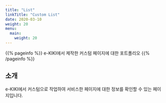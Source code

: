 ```yaml
---
title: "List"
linkTitle: "Custom List"
date: 2020-03-10
weight: 20
menu:
  main:
    weight: 20
---
```


{{% pageinfo %}}
e-KIKI에서 제작한 커스텀 페이지에 대한 포트폴리오
{{% /pageinfo %}}

## 소개
e-KIKI에서 커스텀으로 작업하여 서비스한 페이지에 대한 정보를 확인할 수 있는 페이지입니다.
